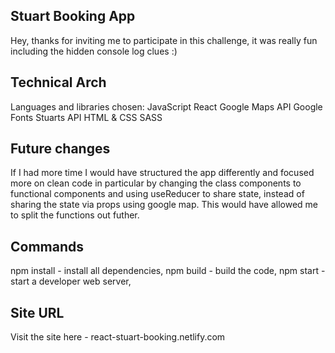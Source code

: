 ## Stuart Booking App

Hey, thanks for inviting me to participate in this challenge, it was really fun including the hidden console log clues :)

## Technical Arch

Languages and libraries chosen:
JavaScript
React
Google Maps API
Google Fonts
Stuarts API
HTML & CSS
SASS

## Future changes

If I had more time I would have structured the app differently and focused more on clean code in particular by changing the class components to functional components and using useReducer to share state, instead of sharing the state via props using google map. This would have allowed me to split the functions out futher.

## Commands

npm install - install all dependencies,
npm build - build the code,
npm start - start a developer web server,

## Site URL

Visit the site here - react-stuart-booking.netlify.com
